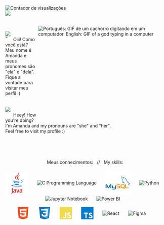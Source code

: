 <div display="flex" flex-direction="row">
<img alt="Contador de visualizações" src="https://komarev.com/ghpvc/?username=ManGiaco&label=Profile%20views&color=f00000&style=flat" />
</div>    
<a href="https://git.io/typing-svg"> 
<img "Português: Letreiro animado onde dou boas vindas ao meu Github. Está escrito: Eai como vai? Seja bem vindo! English: Animated sign where I welcome you to my Github. It says: Hey, how you're doing? You're so welcome!" src="https://readme-typing-svg.herokuapp.com?font=Rampart+One&size=35&duration=3000&pause=600&color=ffffff&background=none&center=true&vCenter=true&width=1000&lines=Seja+bem+vindo+(a)+(e)+!+!+!;You're+so+welcome+!+!+!" />
</a>        
        
## 

<div> 

<img align="right" width="400" height="300" alt="Português: GIF de um cachorro digitando em um computador. English: GIF of a god typing in a computer" src="https://i.imgur.com/1GfCQq9.gif">

<br>  

<div align="left"> 
        
<img align="left" width="25" height="20" alt="Bandeira do Brasil. Brazilian flag." src="https://cdn-icons-png.flaticon.com/512/3022/3022546.png"> 
<br>
Oiii! Como você está? <br>
Meu nome é Amanda e meus pronomes são "ela" e "dela". <br>
Fique a vontade para visitar meu perfil :)
<br>
<br>  
<br>  
<img align="left" width="25" height="20" alt="Bandeira do Reino Unido. United kingdom flag" src="https://cdn-icons-png.flaticon.com/512/555/555417.png"> 
<br>
Heey! How you're doing? <br>
I'm Amanda and my pronouns are "she" and "her". <br>
Feel free to visit my profile :)  
<br>  
<br>
<br>  

</div>

</div>

<br>
  
##

<div display="flex" flex-direction="row" align="center">  
  Meus conhecimentos: &nbsp; // &nbsp; My skills:  
</div>
<br>
<div display="flex" flex-direction="row" align="center">
    <img align="center" alt="Java" height="70" width="70" src="https://raw.githubusercontent.com/devicons/devicon/master/icons/java/java-original-wordmark.svg" /> &nbsp; &nbsp; &nbsp;
    <img align="center" alt="C Programming Language" height="45" width="40" src="https://upload.wikimedia.org/wikipedia/commons/thumb/1/18/C_Programming_Language.svg/1200px-C_Programming_Language.svg.png" /> &nbsp; &nbsp; &nbsp;    
    <img align="center" alt="MySQL" height="80" width="80" src="https://raw.githubusercontent.com/devicons/devicon/master/icons/mysql/mysql-original-wordmark.svg" /> &nbsp; &nbsp; &nbsp;
    <img align="center" alt="Python" height="50" width="45" src="https://upload.wikimedia.org/wikipedia/commons/thumb/0/0a/Python.svg/1200px-Python.svg.png" /> &nbsp; &nbsp; &nbsp;
    <img align="center" alt="Jupyter Notebook" height="55" width="50" src="https://upload.wikimedia.org/wikipedia/commons/thumb/3/38/Jupyter_logo.svg/1200px-Jupyter_logo.svg.png" /> &nbsp; &nbsp; &nbsp;
    <img align="center" alt="Power BI" height="45" width="45" src="https://paanalytics.net/wp-content/uploads/2022/03/imagem_2022-03-19_084202.png" /> &nbsp; &nbsp; &nbsp;
        
</div>    
<br>    
<div display="flex" flex-direction="row" align="center">    
    <img align="center" alt="HTML" height="40" width="40" src="https://raw.githubusercontent.com/devicons/devicon/master/icons/html5/html5-original.svg" /> &nbsp; &nbsp; &nbsp;
    <img align="center" alt="CSS" height="40" width="40" src="https://raw.githubusercontent.com/devicons/devicon/master/icons/css3/css3-original.svg" /> &nbsp; &nbsp; &nbsp;
    <img align="center" alt="Javascript" height="40" width="40" src="https://raw.githubusercontent.com/devicons/devicon/master/icons/javascript/javascript-plain.svg" /> &nbsp; &nbsp; &nbsp;
    <img align="center" alt="Typescript" height="40" width="40" src="https://raw.githubusercontent.com/devicons/devicon/master/icons/typescript/typescript-plain.svg" /> &nbsp; &nbsp; &nbsp;
    <img align="center" alt="React" height="45" width="50" src="https://upload.wikimedia.org/wikipedia/commons/thumb/a/a7/React-icon.svg/1200px-React-icon.svg.png" /> &nbsp; &nbsp; &nbsp;
    <img align="center" alt="Figma" height="40" width="40" src="https://cdn.jsdelivr.net/gh/devicons/devicon/icons/figma/figma-original.svg" /> &nbsp; &nbsp; &nbsp;
</div>    
<br>    
